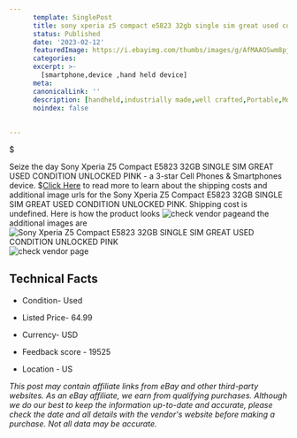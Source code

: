 ```yaml
---
      template: SinglePost
      title: sony xperia z5 compact e5823 32gb single sim great used condition unlocked pink
      status: Published
      date: '2023-02-12'
      featuredImage: https://i.ebayimg.com/thumbs/images/g/AfMAAOSwm8pjkknb/s-l225.jpg
      categories: 
      excerpt: >-
        [smartphone,device ,hand held device]
      meta:
      canonicalLink: ''
      description: [handheld,industrially made,well crafted,Portable,Mobile,Compact,Convenient,Lightweight,Maneuverable,Man-portable,Miniature,Carriable,Hand-held,Light,Holdable,Transportable,Mobile device,Pocket-sized,On-the-go,Wireless,Cordless,Compact size,Convenient size, smartphone,device ,hand held device]
      noindex: false
      
        
---
```

$

Seize the day Sony Xperia Z5 Compact E5823 32GB SINGLE SIM GREAT USED CONDITION UNLOCKED PINK - a 3-star Cell Phones & Smartphones device.
$[Click Here](https://www.ebay.com/itm/275572185088?hash=item402961d800%3Ag%3AAfMAAOSwm8pjkknb&mkevt=1&mkcid=1&mkrid=711-53200-19255-0&campid=%253CePNCampaignId%253E&customid=%253CreferenceId%253E&toolid=10049) to read more to learn about the shipping costs and additional image urls for the Sony Xperia Z5 Compact E5823 32GB SINGLE SIM GREAT USED CONDITION UNLOCKED PINK. Shipping cost is undefined. Here is how the product looks ![check vendor page](https://i.ebayimg.com/thumbs/images/g/AfMAAOSwm8pjkknb/s-l225.jpg)and the additional images are![Sony Xperia Z5 Compact E5823 32GB SINGLE SIM GREAT USED CONDITION UNLOCKED PINK](https://i.ebayimg.com/images/g/AfMAAOSwm8pjkknb/s-l1600.jpg)![check vendor page](https://origin-galleryplus.ebayimg.com/ws/web/275572185088_2_0_1/225x225.jpg,https://origin-galleryplus.ebayimg.com/ws/web/275572185088_3_0_1/225x225.jpg,https://origin-galleryplus.ebayimg.com/ws/web/275572185088_4_0_1/225x225.jpg,https://origin-galleryplus.ebayimg.com/ws/web/275572185088_5_0_1/225x225.jpg,https://origin-galleryplus.ebayimg.com/ws/web/275572185088_6_0_1/225x225.jpg,https://origin-galleryplus.ebayimg.com/ws/web/275572185088_7_0_1/225x225.jpg,https://origin-galleryplus.ebayimg.com/ws/web/275572185088_8_0_1/225x225.jpg,https://origin-galleryplus.ebayimg.com/ws/web/275572185088_9_0_1/225x225.jpg,https://origin-galleryplus.ebayimg.com/ws/web/275572185088_10_0_1/225x225.jpg,https://origin-galleryplus.ebayimg.com/ws/web/275572185088_11_0_1/225x225.jpg,https://origin-galleryplus.ebayimg.com/ws/web/275572185088_12_0_1/225x225.jpg)



 ## Technical Facts 



     
      

 - Condition- Used 


      

 - Listed Price- 64.99 


      

 - Currency- USD 


      

 - Feedback score - 19525 


      

 - Location - US 


      
      

 *_This post may contain affiliate links from eBay and other third-party websites. As an eBay affiliate, we earn from qualifying purchases. Although we do our best to keep the information up-to-date and accurate, please check the date and all details with the vendor's website before making a purchase. Not all data may be accurate._*






